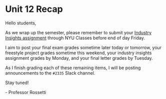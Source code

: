 # Unit 12 Recap

Hello students,

As we wrap up the semester, please remember to submit your [Industry Insights assignment](https://github.com/prof-rossetti/nyu-info-2335-201805/blob/master/assignments/industry-insights/assignment.md) through NYU Classes before end of day Friday.

I aim to post your final exam grades sometime later today or tomorrow, your freestyle project grades sometime this weekend, your industry insights assignment grades by Monday, and your final letter grades by Tuesday.

As I finish grading each of these remaining items, I will be posting announcements to the `#2335` Slack channel.

Stay tuned!

\- Professor Rossetti

